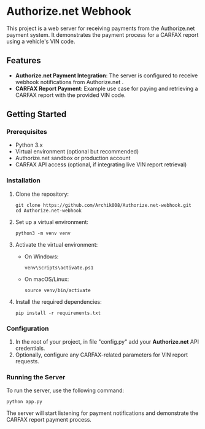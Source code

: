# Authorize.net Webhook

This project is a web server for receiving payments from the Authorize.net payment system. It demonstrates the payment process for a CARFAX report using a vehicle's VIN code.

## Features

- **Authorize.net Payment Integration**: The server is configured to receive webhook notifications from Authorize.net .
- **CARFAX Report Payment**: Example use case for paying and retrieving a CARFAX report with the provided VIN code.

## Getting Started

### Prerequisites

- Python 3.x
- Virtual environment (optional but recommended)
- Authorize.net sandbox or production account
- CARFAX API access (optional, if integrating live VIN report retrieval)

### Installation

1. Clone the repository:

   <pre><code>git clone https://github.com/Archik008/Authorize.net-webhook.git
   cd Authorize.net-webhook</code></pre>

2. Set up a virtual environment:

   <pre><code>python3 -m venv venv</code></pre>

3. Activate the virtual environment:

   - On Windows:
     <pre><code>venv\Scripts\activate.ps1</code></pre>
   
   - On macOS/Linux:
     <pre><code>source venv/bin/activate</code></pre>

4. Install the required dependencies:

   <pre><code>pip install -r requirements.txt</code></pre>

### Configuration

1. In the root of your project, in file "config.py" add your **Authorize.net** API credentials.
2. Optionally, configure any CARFAX-related parameters for VIN report requests.

### Running the Server

To run the server, use the following command:
<pre><code>python app.py</code></pre>

The server will start listening for payment notifications and demonstrate the CARFAX report payment process.
